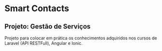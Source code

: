 # Smart Contacts

## Projeto: Gestão de Serviços

Projeto para colocar em prática os conhecimentos adquiridos nos cursos de Laravel (API RESTFull), Angular e Ionic.
